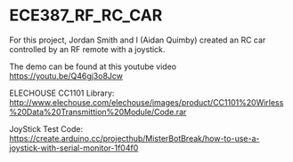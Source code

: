 # ECE387_RF_RC_CAR

For this project, Jordan Smith and I (Aidan Quimby) created an RC car controlled by an RF remote with a joystick.

The demo can be found at this youtube video
https://youtu.be/Q46gj3o8Jcw

ELECHOUSE CC1101 Library:
http://www.elechouse.com/elechouse/images/product/CC1101%20Wirless%20Data%20Transmittion%20Module/Code.rar

JoyStick Test Code:
https://create.arduino.cc/projecthub/MisterBotBreak/how-to-use-a-joystick-with-serial-monitor-1f04f0
